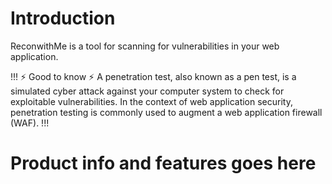 # Introduction

ReconwithMe is a tool for scanning for vulnerabilities in your web application.

!!! :zap: Good to know :zap:
A penetration test, also known as a pen test, is a simulated cyber attack against your computer system to check for exploitable vulnerabilities. In the context of web application security, penetration testing is commonly used to augment a web application firewall (WAF).
!!!


# Product info and features goes here